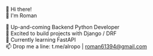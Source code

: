 👋 Hi there!  
💁 I'm Roman 

🐍 Up-and-coming Backend Python Developer  
🎸 Excited to build projects with Django / DRF  
🔭 Currently learning FastAPI  
📫 Drop me a line: t.me/alropo | roman61394@gmail.com
